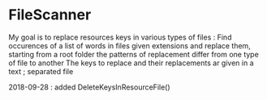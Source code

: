 # FileScanner
My goal is to replace resources keys in various types of files :
Find occurences of a list of words in files given extensions and replace them, starting from a root folder
the patterns of replacement differ from one type of file to another
The keys to replace and their replacements ar given in a text ; separated file

2018-09-28 : added DeleteKeysInResourceFile() 
